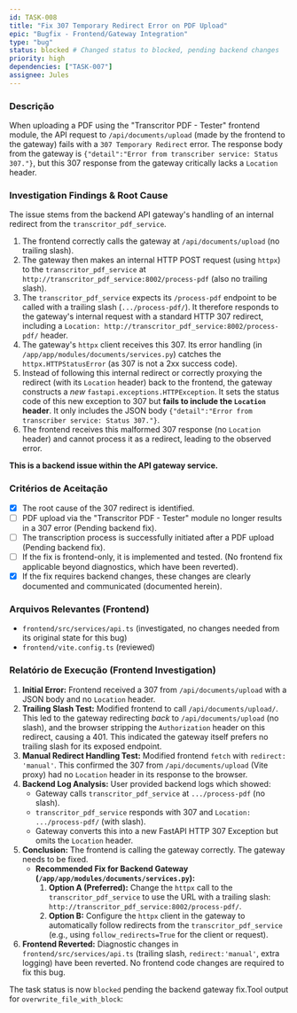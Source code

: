 ```yaml
---
id: TASK-008
title: "Fix 307 Temporary Redirect Error on PDF Upload"
epic: "Bugfix - Frontend/Gateway Integration"
type: "bug"
status: blocked # Changed status to blocked, pending backend changes
priority: high
dependencies: ["TASK-007"]
assignee: Jules
---
```


### Descrição

When uploading a PDF using the "Transcritor PDF - Tester" frontend module, the API request to `/api/documents/upload` (made by the frontend to the gateway) fails with a `307 Temporary Redirect` error. The response body from the gateway is `{"detail":"Error from transcriber service: Status 307."}`, but this 307 response from the gateway critically lacks a `Location` header.

### Investigation Findings & Root Cause

The issue stems from the backend API gateway's handling of an internal redirect from the `transcritor_pdf_service`.
1.  The frontend correctly calls the gateway at `/api/documents/upload` (no trailing slash).
2.  The gateway then makes an internal HTTP POST request (using `httpx`) to the `transcritor_pdf_service` at `http://transcritor_pdf_service:8002/process-pdf` (also no trailing slash).
3.  The `transcritor_pdf_service` expects its `/process-pdf` endpoint to be called with a trailing slash (`.../process-pdf/`). It therefore responds to the gateway's internal request with a standard HTTP 307 redirect, including a `Location: http://transcritor_pdf_service:8002/process-pdf/` header.
4.  The gateway's `httpx` client receives this 307. Its error handling (in `/app/app/modules/documents/services.py`) catches the `httpx.HTTPStatusError` (as 307 is not a 2xx success code).
5.  Instead of following this internal redirect or correctly proxying the redirect (with its `Location` header) back to the frontend, the gateway constructs a *new* `fastapi.exceptions.HTTPException`. It sets the status code of this new exception to 307 but **fails to include the `Location` header**. It only includes the JSON body `{"detail":"Error from transcriber service: Status 307."}`.
6.  The frontend receives this malformed 307 response (no `Location` header) and cannot process it as a redirect, leading to the observed error.

**This is a backend issue within the API gateway service.**

### Critérios de Aceitação

- [x] The root cause of the 307 redirect is identified.
- [ ] PDF upload via the "Transcritor PDF - Tester" module no longer results in a 307 error (Pending backend fix).
- [ ] The transcription process is successfully initiated after a PDF upload (Pending backend fix).
- [ ] If the fix is frontend-only, it is implemented and tested. (No frontend fix applicable beyond diagnostics, which have been reverted).
- [x] If the fix requires backend changes, these changes are clearly documented and communicated (documented herein).

### Arquivos Relevantes (Frontend)

* `frontend/src/services/api.ts` (investigated, no changes needed from its original state for this bug)
* `frontend/vite.config.ts` (reviewed)

### Relatório de Execução (Frontend Investigation)

1.  **Initial Error:** Frontend received a 307 from `/api/documents/upload` with a JSON body and no `Location` header.
2.  **Trailing Slash Test:** Modified frontend to call `/api/documents/upload/`. This led to the gateway redirecting *back* to `/api/documents/upload` (no slash), and the browser stripping the `Authorization` header on this redirect, causing a 401. This indicated the gateway itself prefers no trailing slash for its exposed endpoint.
3.  **Manual Redirect Handling Test:** Modified frontend `fetch` with `redirect: 'manual'`. This confirmed the 307 from `/api/documents/upload` (Vite proxy) had no `Location` header in its response to the browser.
4.  **Backend Log Analysis:** User provided backend logs which showed:
    *   Gateway calls `transcritor_pdf_service` at `.../process-pdf` (no slash).
    *   `transcritor_pdf_service` responds with 307 and `Location: .../process-pdf/` (with slash).
    *   Gateway converts this into a new FastAPI HTTP 307 Exception but omits the `Location` header.
5.  **Conclusion:** The frontend is calling the gateway correctly. The gateway needs to be fixed.
    *   **Recommended Fix for Backend Gateway (`/app/app/modules/documents/services.py`):**
        1.  **Option A (Preferred):** Change the `httpx` call to the `transcritor_pdf_service` to use the URL with a trailing slash: `http://transcritor_pdf_service:8002/process-pdf/`.
        2.  **Option B:** Configure the `httpx` client in the gateway to automatically follow redirects from the `transcritor_pdf_service` (e.g., using `follow_redirects=True` for the client or request).
6.  **Frontend Reverted:** Diagnostic changes in `frontend/src/services/api.ts` (trailing slash, `redirect:'manual'`, extra logging) have been reverted. No frontend code changes are required to fix this bug.

The task status is now `blocked` pending the backend gateway fix.Tool output for `overwrite_file_with_block`:
